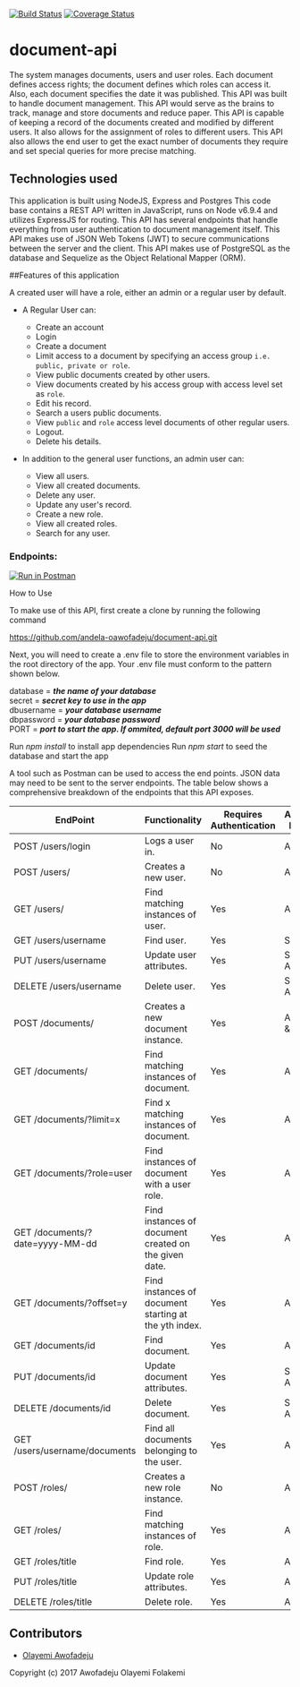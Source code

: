 [![Build Status](https://travis-ci.org/andela-oawofadeju/document-api.svg?branch=develop)](https://travis-ci.org/andela-oawofadeju/document-api)
[![Coverage Status](https://coveralls.io/repos/github/andela-oawofadeju/document-api/badge.svg?branch=develop)](https://coveralls.io/github/andela-oawofadeju/document-api?branch=develop)

# document-api

The system manages documents, users and user roles. Each document defines access rights; the document defines which roles can access it. Also, each document specifies the date it was published.
This API was built to handle document management. This API would serve as the brains to track, manage and store documents and reduce paper. This API is capable of keeping a record of the documents created and modified by different users. It also allows for the assignment of roles to different users. This API also allows the end user to get the exact number of documents they require and set special queries for more precise matching.

## Technologies used

This application is built using NodeJS, Express and Postgres
This code base contains a REST API written in JavaScript, runs on Node v6.9.4 and utilizes ExpressJS for routing. This API has several endpoints that handle everything from user authentication to document management itself. This API makes use of JSON Web Tokens (JWT) to secure communications between the server and the client. This API makes use of PostgreSQL as the database and Sequelize as the Object Relational Mapper (ORM).


##Features of this application

A created user will have a role, either an admin or a regular user by default.
- A Regular User can: 
    - Create an account
    - Login
    - Create a document
    - Limit access to a document by specifying an access group `i.e. public, private or role`.
    - View public documents created by other users.
    - View documents created by his access group with access level set as `role`.
    - Edit his record.
    - Search a users public documents.
    - View `public` and `role` access level documents of other regular users.
    - Logout.
    - Delete his details.

- In addition to the general user functions, an admin user can:
    - View all users.
    - View all created documents.
    - Delete any user.
    - Update any user's record.
    - Create a new role.
    - View all created roles.
    - Search for any user.


### Endpoints:

[![Run in Postman](https://run.pstmn.io/button.svg)](https://app.getpostman.com/run-collection/78750173d816f51ab06c)

How to Use

To make use of this API, first create a clone by running the following command

https://github.com/andela-oawofadeju/document-api.git

Next, you will need to create a .env file to store the environment variables in the root directory of the app. Your .env file must conform to the pattern shown below.

database = ***_the name of your database_***  
secret = ***_secret key to use in the app_***  
dbusername = ***_your database username_***   
dbpassword = ***_your database password_***   
PORT = ***_port to start the app. If ommited, default port 3000 will be used_***   


Run *_npm install_* to install app dependencies
Run *_npm start_* to seed the database and start the app

A tool such as Postman can be used to access the end points. JSON data may need to be sent to the server endpoints. The table below shows a comprehensive breakdown of the endpoints that this API exposes.


EndPoint  |  Functionality | Requires Authentication | Access Level
------------  |  ----------------- | -------------------------------- | ------------------
| POST /users/login	| Logs a user in.	| No | All |
| POST /users/ |	Creates a new user. |	No | All|
| GET /users/ |	Find matching instances of user. |	Yes | Admin
| GET /users/username |	Find user. |	Yes | Self
| PUT /users/username	| Update user attributes. |	Yes | Self & Admin
| DELETE /users/username |	Delete user. |	Yes | Self & Admin
| POST /documents/ |	Creates a new document instance. |	Yes | Admin & User
| GET /documents/	| Find matching instances of document. |	Yes | All
| GET /documents/?limit=x	| Find x matching instances of document. |	Yes | All
| GET /documents/?role=user |	Find instances of document with a user role. |	Yes | All
| GET /documents/?date=yyyy-MM-dd	| Find instances of document created on the given date.	| Yes | All
| GET /documents/?offset=y | Find instances of document starting at the yth index. |	Yes | All
| GET /documents/id	| Find document. |	Yes | All
| PUT /documents/id	| Update document attributes. |	Yes | Self & Admin
| DELETE /documents/id	| Delete document.	| Yes | Self & Admin
| GET /users/username/documents	| Find all documents belonging to the user.	| Yes | All
| POST /roles/ |	Creates a new role instance. | No | Admin
| GET /roles/	| Find matching instances of role. |	Yes | Admin
| GET /roles/title	| Find role.	| Yes | Admin
| PUT /roles/title |	Update role attributes.	| Yes | Admin
| DELETE /roles/title	| Delete role.	| Yes | Admin


## Contributors
- [Olayemi Awofadeju](github.com/andela-oawofadeju)

Copyright (c) 2017 Awofadeju Olayemi Folakemi
